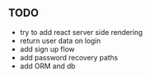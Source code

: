 ## TODO

- try to add react server side rendering
- return user data on login
- add sign up flow
- add password recovery paths
- add ORM and db
